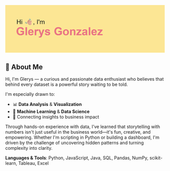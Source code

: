 ![Header](https://github.com/glrryys/glrryys/blob/main/header.png?raw=true)

## 🧠 About Me

Hi, I'm Glerys — a curious and passionate data enthusiast who believes that behind every dataset is a powerful story waiting to be told.

I'm especially drawn to:
- 📊 **Data Analysis** & **Visualization**
- 🤖 **Machine Learning** & **Data Science**
- 🧩 Connecting insights to business impact

Through hands-on experience with data, I’ve learned that storytelling with numbers isn't just useful in the business world—it's fun, creative, and empowering. Whether I'm scripting in Python or building a dashboard, I'm driven by the challenge of uncovering hidden patterns and turning complexity into clarity.

**Languages & Tools**: Python, JavaScript, Java, SQL, Pandas, NumPy, scikit-learn, Tableau, Excel


